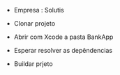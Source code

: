 - Empresa : Solutis

- Clonar projeto
- Abrir com Xcode a pasta BankApp
- Esperar resolver as depêndencias
- Buildar prjeto

